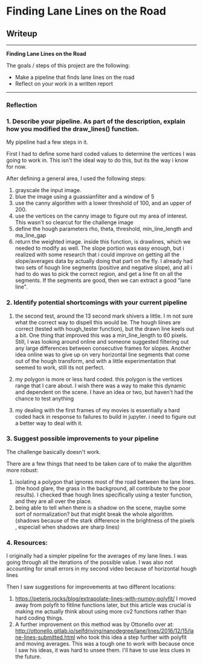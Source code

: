 # **Finding Lane Lines on the Road** 

## Writeup


---

**Finding Lane Lines on the Road**

The goals / steps of this project are the following:
* Make a pipeline that finds lane lines on the road
* Reflect on your work in a written report


[//]: # (Image References)

[image1]: ./examples/grayscale.jpg "Grayscale"


---

### Reflection

### 1. Describe your pipeline. As part of the description, explain how you modified the draw_lines() function.

My pipeline had a few steps in it.

First I had to define some hard coded values to determine the vertices I was going to work in. This isn't the ideal way to do this, but its the way i know for now. 

After defining a general area, I used the following steps:

1. grayscale the input image.
2. blue the image using a guassianfilter and a window of 5
3. use the canny algorithm with a lower threshold of 100, and an upper of 200.
4. use the vertices on the canny image to figure out my area of interest. This wasn't so clearcut for the challenge image
5. define the hough parameters rho, theta, threshold, min_line_length and ma_line_gap
6. return the weighted image.
    inside this function, is drawlines, which we needed to modify as well.
    The slope portion was easy enough, but i realized with some research that i could improve on getting all the slope/averages data by actually doing that part on the fly. I already had two sets of hough line segments (positive and negative slope), and all i had to do was to pick the correct region, and get a line fit on all the segments. If the segments are good, then we can extract a good "lane line".





### 2. Identify potential shortcomings with your current pipeline

1. the second test, around the 13 second mark shivers a little. I m not sure what the correct way to dispell this would be. The hough liines are correct (tested with hough_tester function), but the drawn line keels out a bit. One thing that improved this was a min_line_length to 60 pixels. Still, I was looking around online and someone suggested filtering out any large differences between consecutive frames for slopes. Another idea online was to give up on very horizontal line segments that come out of the hough transform, and with a little experimentation that seemed to work, still its not perfect.

2. my polygon is more or less hard coded. this polygon is the vertices range that I care about. I wish there was a way to make this dynamic and dependent on the scene. I have an idea or two, but haven't had the chance to test anything

3. my dealing with the first frames of my movies is essentially a hard coded hack in response to failures to build in jupyter. i need to figure out a better way to deal with it.



### 3. Suggest possible improvements to your pipeline

The challenge basically doesn't work.

There are a few things that need to be taken care of to make the algorithm more robust:
1. isolating a polygon that ignores most of the road between the lane lines. (the hood glare, the grass in the background, all contribute to the poor results). I checked thae hough lines specifically using a tester function, and they are all over the place.
2. being able to tell when there is a shadow on the scene, maybe some sort of normalization? but that might break the whole algorithm. (shadows because of the stark difference in the brightness of the pixels , especiall when shadows are sharp lines)

### 4. Resources:

 I originally had a simpler pipeline for the averages of my lane lines. I was going through all the iterations of the possible value. I was also not accounting for small errors in my second video because of horizontal hough lines


Then I saw suggestions for improvements at two different locations:

1. https://peteris.rocks/blog/extrapolate-lines-with-numpy-polyfit/
    I moved away from polyfit to fitline functions later, but this article was crucial is making me actually think about using more cv2 functions rather than hard coding things.
2. A further improvement on this method was by Ottonello over at: http://ottonello.gitlab.io/selfdriving/nanodegree/lane/lines/2016/12/15/lane-lines-submitted.html who took this idea a step further with polyfit and moving averages. This was a tough one to work with because once I saw his ideas, it was hard to unsee them. I'll have to use less clues in the future.


